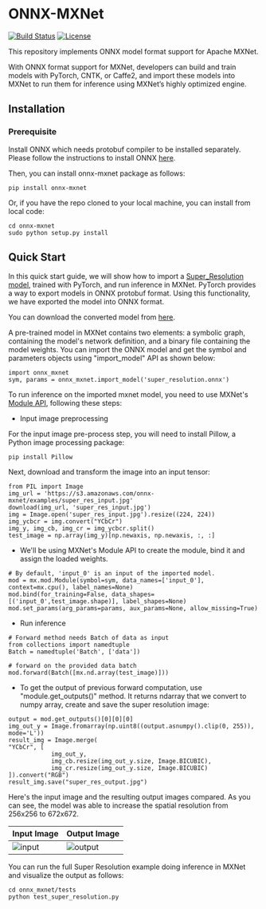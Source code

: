 # ONNX-MXNet

[![Build Status](https://codebuild.us-east-1.amazonaws.com/badges?uuid=eyJlbmNyeXB0ZWREYXRhIjoiYm1ua2NEc3E5b3JIaUdnOGpjNHQ1Nmc3eWRCRnN0U2hXSTFsV0R4bnFhMjBkVDhSYWZHVUxPYXBzZjRyR0NKbGp4S0dQczhIckQ4VU8yNEJITEdKMXlFPSIsIml2UGFyYW1ldGVyU3BlYyI6IkVTUzNPYm5JdkxpOFFPaTMiLCJtYXRlcmlhbFNldFNlcmlhbCI6MX0%3D&branch=master)](https://console.aws.amazon.com/codebuild/home?region=us-east-1#/projects/onnx-mxnet-ci-python-2/view)
[![License](https://img.shields.io/badge/License-Apache%202.0-blue.svg)](https://opensource.org/licenses/Apache-2.0)

This repository implements ONNX model format support for Apache MXNet.

With ONNX format support for MXNet, developers can build and train models with PyTorch, CNTK, or Caffe2, and import these models into MXNet to run them for inference using MXNet’s highly optimized engine.

## Installation
### Prerequisite
Install ONNX which needs protobuf compiler to be installed separately. Please follow the instructions to install ONNX [here](https://github.com/onnx/onnx).

Then, you can install onnx-mxnet package as follows:

```
pip install onnx-mxnet
```
Or, if you have the repo cloned to your local machine, you can install from local code:
```
cd onnx-mxnet
sudo python setup.py install
```

## Quick Start

In this quick start guide, we will show how to import a [Super_Resolution model](http://pytorch.org/tutorials/advanced/super_resolution_with_caffe2.html), trained with PyTorch,
and run inference in MXNet. PyTorch provides a way to export models in ONNX protobuf format.
Using this functionality, we have exported the model into ONNX format.

You can download the converted model from
[here](https://s3.amazonaws.com/onnx-mxnet/examples/super_resolution.onnx).

A pre-trained model in MXNet contains two elements: a symbolic graph, containing the model's network definition,
and a binary file containing the model weights. You can import the ONNX model and get
the symbol and parameters objects using "import_model" API as shown below:

```
import onnx_mxnet
sym, params = onnx_mxnet.import_model('super_resolution.onnx')
```

To run inference on the imported mxnet model, you need to use MXNet's [Module API](https://mxnet.incubator.apache.org/api/python/module.html), following these steps:

- Input image preprocessing

For the input image pre-process step, you will need to install Pillow, a Python image processing package:
```
pip install Pillow
```
Next, download and transform the image into an input tensor:
```
from PIL import Image
img_url = 'https://s3.amazonaws.com/onnx-mxnet/examples/super_res_input.jpg'
download(img_url, 'super_res_input.jpg')
img = Image.open('super_res_input.jpg').resize((224, 224))
img_ycbcr = img.convert("YCbCr")
img_y, img_cb, img_cr = img_ycbcr.split()
test_image = np.array(img_y)[np.newaxis, np.newaxis, :, :]
```
- We'll be using MXNet's Module API to create the module, bind it and assign the loaded weights.

```
# By default, 'input_0' is an input of the imported model.
mod = mx.mod.Module(symbol=sym, data_names=['input_0'], context=mx.cpu(), label_names=None)
mod.bind(for_training=False, data_shapes=[('input_0',test_image.shape)], label_shapes=None)
mod.set_params(arg_params=params, aux_params=None, allow_missing=True)
```

- Run inference
```
# Forward method needs Batch of data as input
from collections import namedtuple
Batch = namedtuple('Batch', ['data'])

# forward on the provided data batch
mod.forward(Batch([mx.nd.array(test_image)]))
```

- To get the output of previous forward computation, use "module.get_outputs()" method.
It returns ndarray that we convert to numpy array, create and save the super resolution image:
```
output = mod.get_outputs()[0][0][0]
img_out_y = Image.fromarray(np.uint8((output.asnumpy().clip(0, 255)), mode='L'))
result_img = Image.merge(
"YCbCr", [
        	img_out_y,
        	img_cb.resize(img_out_y.size, Image.BICUBIC),
        	img_cr.resize(img_out_y.size, Image.BICUBIC)
]).convert("RGB")
result_img.save("super_res_output.jpg")

```

Here's the input image and the resulting output images compared. As you can see, the model was able to increase the spatial resolution from 256x256 to 672x672.

| Input Image | Output Image |
| ----------- | ------------ |
| ![input](super_res_input.jpg) | ![output](super_res_output.jpg) |

You can run the full Super Resolution example doing inference in MXNet and visualize the output as follows:
```
cd onnx_mxnet/tests
python test_super_resolution.py
```

